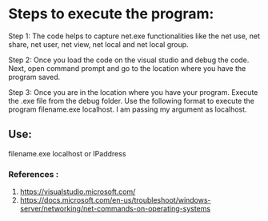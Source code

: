  # Steps to execute the program: 

Step 1: The code helps to capture net.exe functionalities like the net use, net share, net user, net view, net local and net local group. 

Step 2: Once you load the code on the visual studio and debug the code. Next, open command prompt and go to the location where you have the program saved. 

Step 3: Once you are in the location where you have your program. Execute the .exe file from the debug folder. Use the following format to execute the program filename.exe localhost. I am passing my argument as localhost. 

 ## Use: 
filename.exe localhost or IPaddress

### References : 

1. https://visualstudio.microsoft.com/
2. https://docs.microsoft.com/en-us/troubleshoot/windows-server/networking/net-commands-on-operating-systems


